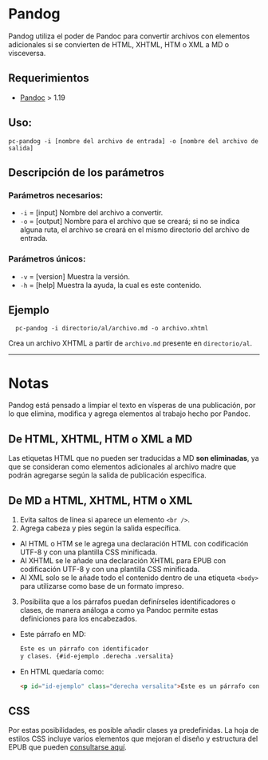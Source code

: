# Pandog

Pandog utiliza el poder de Pandoc para convertir archivos con elementos adicionales si se convierten de HTML, XHTML, HTM o XML a MD o visceversa.

## Requerimientos

* [Pandoc](http://pandoc.org/) > 1.19

## Uso:

  ```
  pc-pandog -i [nombre del archivo de entrada] -o [nombre del archivo de salida]
  ```

## Descripción de los parámetros

### Parámetros necesarios:

* `-i` = [input] Nombre del archivo a convertir.
* `-o` = [output] Nombre para el archivo que se creará; si no se indica alguna ruta, el archivo se creará en el mismo directorio del archivo de entrada.

### Parámetros únicos:

* `-v` = [version] Muestra la versión.
* `-h` = [help] Muestra la ayuda, la cual es este contenido.

## Ejemplo

```
  pc-pandog -i directorio/al/archivo.md -o archivo.xhtml
```

Crea un archivo XHTML a partir de `archivo.md` presente en `directorio/al`.

------

# Notas

Pandog está pensado a limpiar el texto en vísperas de una publicación, por
lo que elimina, modifica y agrega elementos al trabajo hecho por Pandoc.

## De HTML, XHTML, HTM o XML a MD

Las etiquetas HTML que no pueden ser traducidas a MD **son eliminadas**, 
ya que se consideran como elementos adicionales al archivo madre que podrán
agregarse según la salida de publicación específica.

## De MD a HTML, XHTML, HTM o XML

1. Evita saltos de línea si aparece un elemento `<br />`.
2. Agrega cabeza y pies según la salida específica.
  * Al HTML o HTM se le agrega una declaración HTML con codificación UTF-8 
  y con una plantilla CSS minificada.
  * Al XHTML se le añade una declaración XHTML para EPUB con codificación
  UTF-8 y con una plantilla CSS minificada.
  * Al XML solo se le añade todo el contenido dentro de una etiqueta `<body>`
  para utilizarse como base de un formato impreso.
3. Posibilita que a los párrafos puedan definírseles identificadores o clases, 
de manera análoga a como ya Pandoc permite estas definiciones para los encabezados.
  * Este párrafo en MD:
  
    ```markdown
    Este es un párrafo con identificador 
    y clases. {#id-ejemplo .derecha .versalita}
    ```
    
  * En HTML quedaría como:
  
    ```html
    <p id="id-ejemplo" class="derecha versalita">Este es un párrafo con identificador y clases.</p>
    ```

## CSS

Por estas posibilidades, es posible añadir clases ya predefinidas. La hoja de 
estilos CSS incluye varios elementos que mejoran el diseño y estructura 
del EPUB que pueden [consultarse aquí](https://github.com/ColectivoPerroTriste/Herramientas/tree/master/EPUB/CSS).
